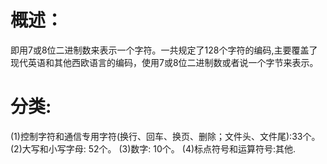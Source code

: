 # 概述：
即用7或8位二进制数来表示一个字符。一共规定了128个字符的编码,主要覆盖了现代英语和其他西欧语言的编码，使用7或8位二进制数或者说一个字节来表示。

# 分类:
(1)控制字符和通信专用字符(换行、回车、换页、删除；文件头、文件尾):33个。
(2)大写和小写字母: 52个。
(3)数字: 10个。
(4)标点符号和运算符号:其他.